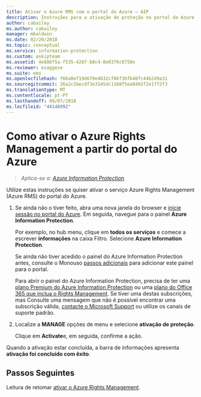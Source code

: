 ```yaml
---
title: Ativar o Azure RMS com o portal do Azure – AIP
description: Instruções para a ativação de proteção no portal do Azure para que sua organização pode começar a proteger documentos e e-mails.
author: cabailey
ms.author: cabailey
manager: mbaldwin
ms.date: 02/20/2018
ms.topic: conceptual
ms.service: information-protection
ms.custom: askipteam
ms.assetid: 4e886f5a-f535-4207-b8c4-8e0376c0758e
ms.reviewer: esaggese
ms.suite: ems
ms.openlocfilehash: f66a0ef19d6f0e4632cf86f3bfb46fc44b249a31
ms.sourcegitcommit: 26a2c1becdf3e3145dc1168f5ea8492f2e1ff2f3
ms.translationtype: MT
ms.contentlocale: pt-PT
ms.lasthandoff: 09/07/2018
ms.locfileid: "44148992"
---
```

# <a name="how-to-activate-azure-rights-management-from-the-azure-portal"></a>Como ativar o Azure Rights Management a partir do portal do Azure

>*Aplica-se a: [Azure Information Protection](https://azure.microsoft.com/pricing/details/information-protection)*

Utilize estas instruções se quiser ativar o serviço Azure Rights Management (Azure RMS) do portal do Azure.

1. Se ainda não o tiver feito, abra uma nova janela do browser e [inicie sessão no portal do Azure](configure-policy.md#signing-in-to-the-azure-portal). Em seguida, navegue para o painel **Azure Information Protection**.
    
    Por exemplo, no hub menu, clique em **todos os serviços** e comece a escrever **informações** na caixa Filtro. Selecione **Azure Information Protection**.
    
    Se ainda não tiver acedido o painel do Azure Information Protection antes, consulte o Monouso [passos adicionais](configure-policy.md#to-access-the-azure-information-protection-blade-for-the-first-time) para adicionar este painel para o portal.
    
    Para abrir o painel do Azure Information Protection, precisa de ter uma [plano Premium do Azure Information Protection](https://www.microsoft.com/cloud-platform/azure-information-protection-pricing) ou uma [plano do Office 365 que inclua o Rights Management](http://download.microsoft.com/download/E/C/F/ECF42E71-4EC0-48FF-AA00-577AC14D5B5C/Azure_Information_Protection_licensing_datasheet_EN-US.pdf). Se tiver uma destas subscrições, mas Consulte uma mensagem que não é possível encontrar uma subscrição válida, [contacte o Microsoft Support](information-support.md#to-contact-microsoft-support) ou utilize os canais de suporte padrão.

2. Localize a **MANAGE** opções de menu e selecione **ativação de proteção**. 
    
    Clique em **Activate**e, em seguida, confirme a ação. 

Quando a ativação estar concluída, a barra de informações apresenta **ativação foi concluído com êxito**.


## <a name="next-steps"></a>Passos Seguintes
Leitura de retomar [ativar o Azure Rights Management](activate-service.md#configuring-onboarding-controls-for-a-phased-deployment).

